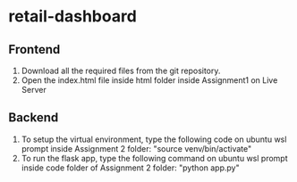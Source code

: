 # retail-dashboard

## Frontend
1. Download all the required files from the git repository.
2. Open the index.html file inside html folder inside Assignment1 on Live Server

## Backend
1. To setup the virtual environment, type the following code on ubuntu wsl prompt inside Assignment 2 folder:
    "source venv/bin/activate"
2. To run the flask app, type the following command on ubuntu wsl prompt inside code folder of Assignment 2 folder:
    "python app.py"
